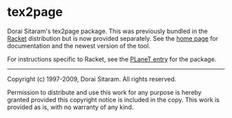 tex2page
========

Dorai Sitaram's tex2page package. This was previously
bundled in the [Racket](http://www.racket-lang.org)
distribution but is now provided separately.  See the
[home page](http://www.ccs.neu.edu/home/dorai/tex2page/)
for documentation and the newest version of the tool.

For instructions specific to Racket, see the
[PLaneT entry](http://planet.racket-lang.org/display.ss?package=tex2page.plt&owner=asumu)
for the package.

---

Copyright (c) 1997-2009, Dorai Sitaram.
All rights reserved.

Permission to distribute and use this work for any
purpose is hereby granted provided this copyright
notice is included in the copy.  This work is provided
as is, with no warranty of any kind.
